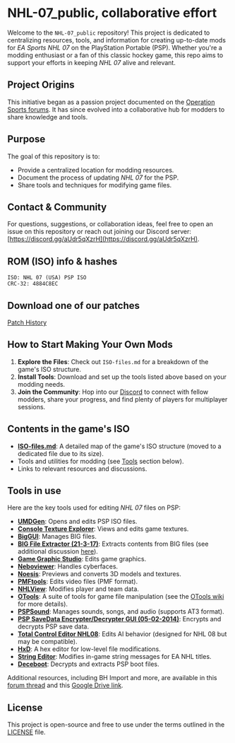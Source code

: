 # NHL-07_public, collaborative effort

Welcome to the `NHL-07_public` repository! This project is dedicated to centralizing resources, tools, and information for creating up-to-date mods for *EA Sports NHL 07* on the PlayStation Portable (PSP). Whether you're a modding enthusiast or a fan of this classic hockey game, this repo aims to support your efforts in keeping *NHL 07* alive and relevant.

## Project Origins
This initiative began as a passion project documented on the [Operation Sports forums](https://forums.operationsports.com/forums/ea-sports-nhl/932763-ea-sports-nhl-07-psp-quest-update.html). It has since evolved into a collaborative hub for modders to share knowledge and tools.

## Purpose
The goal of this repository is to:
- Provide a centralized location for modding resources.
- Document the process of updating *NHL 07* for the PSP.
- Share tools and techniques for modifying game files.

## Contact & Community
For questions, suggestions, or collaboration ideas, feel free to open an issue on this repository or reach out joining our Discord server: [https://discord.gg/aUdr5qXzrH](https://discord.gg/aUdr5qXzrH).

## ROM (ISO) info & hashes
````
ISO: NHL 07 (USA) PSP ISO 
CRC-32: 4884C8EC
````
## Download one of our patches
[Patch History](https://github.com/Bunkai9448/NHL-07_public/tree/main/Update-Mods) 

## How to Start Making Your Own Mods
1. **Explore the Files**: Check out `ISO-files.md` for a breakdown of the game's ISO structure.
2. **Install Tools**: Download and set up the tools listed above based on your modding needs.
3. **Join the Community**: Hop into our [Discord](https://discord.gg/aUdr5qXzrH) to connect with fellow modders, share your progress, and find plenty of players for multiplayer sessions.

## Contents in the game's ISO
- **[ISO-files.md](https://github.com/Bunkai9448/NHL-07_public/blob/main/ISO-files.md)**: A detailed map of the game's ISO structure (moved to a dedicated file due to its size).
- Tools and utilities for modding (see [Tools](#tools) section below).
- Links to relevant resources and discussions.

## Tools in use

Here are the key tools used for editing *NHL 07* files on PSP:

- **[UMDGen](https://www.romhacking.net/utilities/1218/)**: Opens and edits PSP ISO files.
- **[Console Texture Explorer](https://reshax.com/topic/170-graphicstexture-finders-and-viewers/)**: Views and edits game textures.
- **[BigGUI](https://dl.fifa-infinity.com/fifa-09/biggui-tool/)**: Manages BIG files.
- **[BIG File Extractor (21-3-17)](https://app.box.com/s/6g2lpct0trk1ylg11j4udcjso4bg4q9h)**: Extracts contents from BIG files (see additional discussion [here](https://zenhax.com/viewtopic.php?t=11568)).
- **[Game Graphic Studio](https://www.romhacking.net/utilities/660/)**: Edits game graphics.
- **[Neboviewer](https://splinterice.com/topic/1417-neboviewer/)**: Handles cyberfaces.
- **[Noesis](http://www.richwhitehouse.com/index.php?content=inc_projects.php&showproject=91)**: Previews and converts 3D models and textures.
- **[PMFtools](https://github.com/TeamPBCN/pmftools)**: Edits video files (PMF format).
- **[NHLView](http://www.artemkh.com/nhl/nhlview/)**: Modifies player and team data.
- **[OTools](https://forum.xentax.com/viewtopic.php?t=21675)**: A suite of tools for game file manipulation (see the [OTools wiki](https://bitbucket.org/fifam/otools/wiki/browse/) for more details).
- **[PSPSound](https://pspunk.com/psp-atrac3/)**: Manages sounds, songs, and audio (supports AT3 format).
- **[PSP SaveData Encrypter/Decrypter GUI (05-02-2014)](https://wololo.net/talk/viewtopic.php?p=332315&sid=ee68f593ed4ccb6b7b6c96d4e7b80c5a#p332315)**: Encrypts and decrypts PSP save data.
- **[Total Control Editor NHL08](https://wasserlasser.com/filebase/index.php?file/2354-total-control-editor/)**: Edits AI behavior (designed for NHL 08 but may be compatible).
- **[HxD](https://mh-nexus.de/en/hxd/)**: A hex editor for low-level file modifications.
- **[String Editor](https://www.artemkh.com/nhl/stredit/)**: Modifies in-game string messages for EA NHL titles.
- **[Deceboot](https://www.romhacking.net/utilities/1225/)**: Decrypts and extracts PSP boot files.

Additional resources, including BH Import and more, are available in this [forum thread](https://forums.operationsports.com/forums/ea-sports-nhl/932763-ea-sports-nhl-07-psp-quest-update-8.html) and this [Google Drive link](https://drive.google.com/file/d/1Rm_O4k81lplfeUFLLHMEnYTToRujk5QA/).

## License
This project is open-source and free to use under the terms outlined in the [LICENSE](LICENSE) file.

